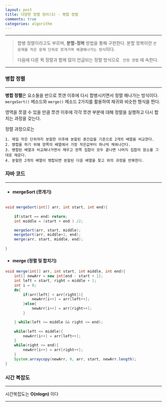 ```yaml
---
layout: post
title: 다양한 정렬 정리(3) - 병합 정렬
comments: true
categories: algorithm
---
```

- - -
> 합병 정렬이라고도 부르며, **분할-정복** 방법을 통해 구현한다.
> 분할 정복이란 ```큰 문제를 작은 문제 단위로 쪼개가며 해결해나가는 방식```이다.
>
> 다음에 다룬 퀵 정렬과 함께 많이 언급되는 정렬 방식으로 ``` 안정 정렬``` 에 속한다.

- - -

### **병합 정렬**

- - - 

**병합 정렬**은 요소들을 반으로 쪼갠 이후에 다시 합병시키면서 정렬 해나가는 방식이다.
```mergeSort()``` 메소드와 ```merge()``` 메소드 2가지를 활용하여 재귀와 비슷한 형식을 띈다.

영역을 쪼갤 수 있을 만큼 쪼갠 이후에 각각 쪼갠 부분에 대해 정렬을 실행하고 다시 합치는 과정을 갖는다.


정렬 과정으로는 
```
1. 제일 작은 단위까지 분할한 이후에 분할된 중간값을 기준으로 2개의 배열을 비교한다.
2. 병합을 하기 위해 양쪽의 배열에서 가장 작은값부터 하나씩 채워나간다.
3. 병합된 배열과 비교해나가면서 채우고 한쪽 집합이 모두 끝나면 나머지 집합의 원소를 그대로 채운다.
4. 분할한 2개의 배열이 병합되면 분할된 다음 배열을 찾고 위의 과정을 반복한다.
```
### **자바 코드**
- - -

- #### mergeSort (쪼개기)

``` java

void mergeSort(int[] arr, int start, int end){
    
    if(start == end) return;
    int middle = (start + end ) /2;

    mergeSort(arr, start, middle);
    mergeSort(arr, middle+1, end);
    merge(arr, start, middle, end);
     
}
```

- ####  merge (정렬 및 합치기)

``` java
void merge(int[] arr, int start, int middle, int end){
    int[] newArr = new int[end - start + 1];
    int left = start, right = middle + 1;
    int i = 0;
    do{
        if(arr[left] < arr[right]){
            newArr[i++] = arr[left++];
        }else{
            newArr[i++] = arr[right++];
        }

    } while(left <= middle && right <= end);
    
    while(left <= middle){
        newArr[i++] = arr[left++];
    }
    while(right <= end){
        newArr[i++] = arr[right++];
    }
    System.arraycopy(newArr, 0, arr, start, newArr.length);
}

```


### **시간 복잡도**
- - -
시간복잡도는 **O(nlogn)** 이다 


- - - 
